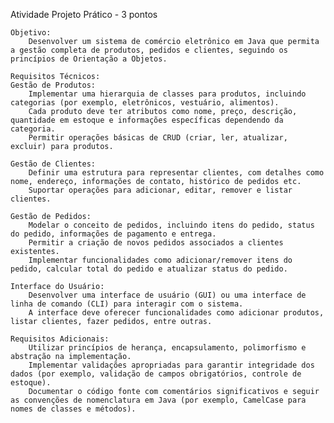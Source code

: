 Atividade Projeto Prático - 3 pontos

    Objetivo:
        Desenvolver um sistema de comércio eletrônico em Java que permita a gestão completa de produtos, pedidos e clientes, seguindo os princípios de Orientação a Objetos.

    Requisitos Técnicos:
    Gestão de Produtos:
        Implementar uma hierarquia de classes para produtos, incluindo categorias (por exemplo, eletrônicos, vestuário, alimentos).
        Cada produto deve ter atributos como nome, preço, descrição, quantidade em estoque e informações específicas dependendo da categoria.
        Permitir operações básicas de CRUD (criar, ler, atualizar, excluir) para produtos.

    Gestão de Clientes:
        Definir uma estrutura para representar clientes, com detalhes como nome, endereço, informações de contato, histórico de pedidos etc.
        Suportar operações para adicionar, editar, remover e listar clientes.

    Gestão de Pedidos:
        Modelar o conceito de pedidos, incluindo itens do pedido, status do pedido, informações de pagamento e entrega.
        Permitir a criação de novos pedidos associados a clientes existentes.
        Implementar funcionalidades como adicionar/remover itens do pedido, calcular total do pedido e atualizar status do pedido.

    Interface do Usuário:
        Desenvolver uma interface de usuário (GUI) ou uma interface de linha de comando (CLI) para interagir com o sistema.
        A interface deve oferecer funcionalidades como adicionar produtos, listar clientes, fazer pedidos, entre outras.

    Requisitos Adicionais:
        Utilizar princípios de herança, encapsulamento, polimorfismo e abstração na implementação.
        Implementar validações apropriadas para garantir integridade dos dados (por exemplo, validação de campos obrigatórios, controle de estoque).
        Documentar o código fonte com comentários significativos e seguir as convenções de nomenclatura em Java (por exemplo, CamelCase para nomes de classes e métodos).
